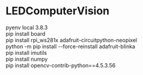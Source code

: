 # LEDComputerVision<br>

pyenv local 3.8.3<br>
pip install board<br>
pip install rpi_ws281x adafruit-circuitpython-neopixel<br>
python -m pip install --force-reinstall adafruit-blinka<br>
pip install imutils<br> 
pip install numpy <br>
pip install opencv-contrib-python==4.5.3.56<br>

